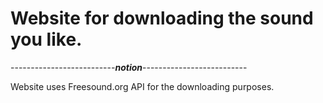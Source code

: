 # Website for downloading the sound you like.
--------------------------*******notion*******--------------------------

Website uses Freesound.org API for the downloading purposes.
